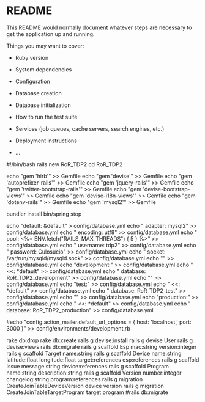 # README

This README would normally document whatever steps are necessary to get the
application up and running.

Things you may want to cover:

* Ruby version

* System dependencies

* Configuration

* Database creation

* Database initialization

* How to run the test suite

* Services (job queues, cache servers, search engines, etc.)
* Deployment instructions

* ...


#!/bin/bash
rails new RoR_TDP2
cd RoR_TDP2

echo "gem 'hirb'" >> Gemfile
echo "gem 'devise'" >> Gemfile
echo "gem 'autoprefixer-rails'" >> Gemfile
echo "gem 'jquery-rails'" >> Gemfile
echo "gem 'twitter-bootstrap-rails'" >> Gemfile
echo "gem 'devise-bootstrap-views'" >> Gemfile
echo "gem 'devise-i18n-views'" >> Gemfile
echo "gem 'dotenv-rails'" >> Gemfile
echo "gem 'mysql2'" >> Gemfile

bundler install
bin/spring stop

echo "default: &default" > config/database.yml
echo "  adapter: mysql2" >> config/database.yml
echo "  encoding: utf8" >> config/database.yml
echo "  pool: <%= ENV.fetch(\"RAILS_MAX_THREADS\") { 5 } %>" >> config/database.yml
echo "  username: tdp2" >> config/database.yml
echo "  password: Culosucio" >> config/database.yml
echo "  socket: /var/run/mysqld/mysqld.sock" >> config/database.yml
echo "" >> config/database.yml
echo "development:" >> config/database.yml
echo "  <<: *default" >> config/database.yml
echo "  database: RoR_TDP2_development" >> config/database.yml
echo "" >> config/database.yml
echo "test:" >> config/database.yml
echo "  <<: *default" >> config/database.yml
echo "  database: RoR_TDP2_test" >> config/database.yml
echo "" >> config/database.yml
echo "production:" >> config/database.yml
echo "  <<: *default" >> config/database.yml
echo "  database: RoR_TDP2_production" >> config/database.yml

#echo "config.action_mailer.default_url_options = { host: 'localhost', port: 3000 }" >> config/environments/development.rb

rake db:drop
rake db:create
rails g devise:install
rails g devise User
rails g devise:views
rails db:migrate
rails g scaffold Esp mac:string version:integer
rails g scaffold Target name:string
rails g scaffold Device name:string latitude:float longitude:float target:references esp:references
rails g scaffold Issue message:string device:references
rails g scaffold Program name:string description:string
rails g scaffold Version number:integer changelog:string program:references
rails g migration CreateJoinTableDeviceVersion device version
rails g migration CreateJoinTableTargetProgram target program
#rails db:migrate